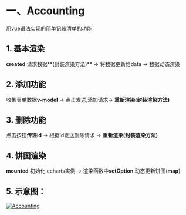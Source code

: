 # 一、Accounting
用vue语法实现的简单记账清单的功能
## 1. 基本渲染
**created** 请求数据**(封装渲染方法)** -> 将数据更新给data -> 数据动态渲染
## 2. 添加功能
收集表单数据**v-model** -> 点击发送,添加请求-> **重新渲染(封装渲染方法)**
## 3. 删除功能
点击按钮**传递id** -> 根据id发送删除请求 -> **重新渲染(封装渲染方法)**
## 4. 饼图渲染
**mounted** 初始化 echarts实例 -> 渲染函数中**setOption** 动态更新饼图(**map**)
## 5. 示意图：
[![Accounting](https://img.17carat.cn/2024/04/github/Accounting.png "Accounting")](https://img.17carat.cn/2024/04/github/Accounting.png "Accounting")
